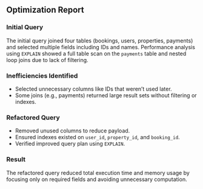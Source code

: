 ## Optimization Report

### Initial Query
The initial query joined four tables (bookings, users, properties, payments) and selected multiple fields including IDs and names. Performance analysis using `EXPLAIN` showed a full table scan on the `payments` table and nested loop joins due to lack of filtering.

### Inefficiencies Identified
- Selected unnecessary columns like IDs that weren’t used later.
- Some joins (e.g., payments) returned large result sets without filtering or indexes.

### Refactored Query
- Removed unused columns to reduce payload.
- Ensured indexes existed on `user_id`, `property_id`, and `booking_id`.
- Verified improved query plan using `EXPLAIN`.

### Result
The refactored query reduced total execution time and memory usage by focusing only on required fields and avoiding unnecessary computation.
